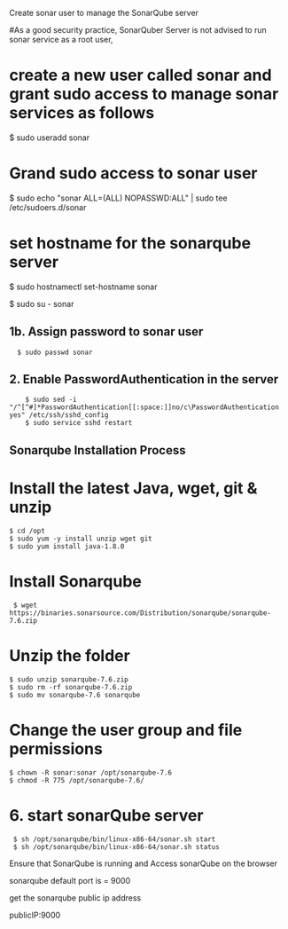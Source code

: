 Create sonar user to manage the SonarQube server

#As a good security practice, SonarQuber Server is not advised to run sonar service as a root user, 

# create a new user called sonar and grant sudo access to manage sonar services as follows

$ sudo useradd sonar

# Grand sudo access to sonar user

$ sudo echo "sonar ALL=(ALL) NOPASSWD:ALL" | sudo tee /etc/sudoers.d/sonar

# set hostname for the sonarqube server

$ sudo hostnamectl set-hostname sonar 

$ sudo su - sonar

## **1b. Assign password to sonar user**
      $ sudo passwd sonar

## **2. Enable PasswordAuthentication in the server**
        $ sudo sed -i "/^[^#]*PasswordAuthentication[[:space:]]no/c\PasswordAuthentication yes" /etc/ssh/sshd_config
        $ sudo service sshd restart

## Sonarqube Installation Process

# Install the latest Java, wget, git & unzip
    $ cd /opt
    $ sudo yum -y install unzip wget git
    $ sudo yum install java-1.8.0
    
# Install Sonarqube
     $ wget https://binaries.sonarsource.com/Distribution/sonarqube/sonarqube-7.6.zip
   
# Unzip the folder
    $ sudo unzip sonarqube-7.6.zip
    $ sudo rm -rf sonarqube-7.6.zip
    $ sudo mv sonarqube-7.6 sonarqube

#  Change the user group and file permissions
    $ chown -R sonar:sonar /opt/sonarqube-7.6
    $ chmod -R 775 /opt/sonarqube-7.6/
    
#  **6. start sonarQube server**
     $ sh /opt/sonarqube/bin/linux-x86-64/sonar.sh start 
     $ sh /opt/sonarqube/bin/linux-x86-64/sonar.sh status

Ensure that SonarQube is running and Access sonarQube on the browser
   
sonarqube default port is = 9000

get the sonarqube public ip address

publicIP:9000




